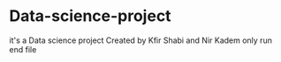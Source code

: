 # Data-science-project
it's a Data science project Created by Kfir Shabi and Nir Kadem
 only run end file
